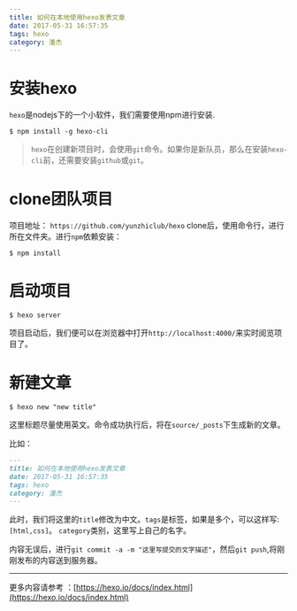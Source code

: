 ```yaml
---
title: 如何在本地使用hexo发表文章
date: 2017-05-31 16:57:35
tags: hexo
category: 潘杰
---
```


# 安装hexo

`hexo`是nodejs下的一个小软件，我们需要使用npm进行安装.

```
$ npm install -g hexo-cli
```

> `hexo`在创建新项目时，会使用`git`命令。如果你是新队员，那么在安装`hexo-cli`前，还需要安装`github`或`git`。

# clone团队项目
项目地址： `https://github.com/yunzhiclub/hexo`
clone后，使用命令行，进行所在文件夹。进行`npm`依赖安装：
```
$ npm install
```

# 启动项目
```
$ hexo server
```

项目启动后，我们便可以在浏览器中打开`http://localhost:4000/`来实时阅览项目了。

# 新建文章
```
$ hexo new "new title"
```
这里标题尽量使用英文。命令成功执行后，将在`source/_posts`下生成新的文章。

比如：

```md
---
title: 如何在本地使用hexo发表文章
date: 2017-05-31 16:57:35
tags: hexo
category: 潘杰
---
```

此时，我们将这里的`title`修改为中文。`tags`是标签，如果是多个，可以这样写:`[html,css]`。
`category`类别，这里写上自己的名字。

内容无误后，进行`git commit -a -m "这里写提交的文字描述"`，然后`git push`,将刚刚发布的内容送到服务器。

---
更多内容请参考 ：[https://hexo.io/docs/index.html](https://hexo.io/docs/index.html)